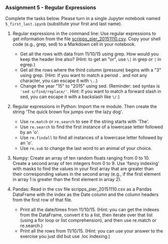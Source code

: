 ### Assignment 5 - Regular Expressions

Complete the tasks below. Please turn in a single Jupyter notebook named `5_first_last.ipynb` (substitute your first and last name).

1. Regular expressions in the command line: Use regular expressions to get information from the file [scripps_pier_20151110.csv](https://github.com/cuttlefishh/python-for-data-analysis/blob/master/data/scripps_pier_20151110.csv). Copy your shell code (e.g., grep, sed) to a Markdown cell in your notebook.
    * Get all the rows with data from 11/10/15 using grep. How would you keep the header line also? (Hint: to get an "or", use `\|` in grep or `|` in egrep.) 
    * Get all the rows where the third column (pressure) begins with a "3" using grep. (Hint: if you want to match a period `.` and not any character, you can escape it with `\.`.)
    * Change the year "15" to "2015" using sed. (Reminder: sed syntax is `'sed s/find/replace/'`. Hint: if you want to match a forward slash in sed, you can escape it with a backslash like `\/`.)

2. Regular expressions in Python: Import the re module. Then create the string 'The quick brown fox jumps over the lazy dog'.
    * Use `re.match` or `re.search` to see if the string starts with 'The'.
    * Use `re.search` to find the first instance of a lowercase letter followed by an 'o'.
    * Use `re.findall` to find all instances of a lowercase letter followed by an 'o'.
    * Use `re.sub` to change the last word to an animal of your choice.

3. Numpy: Create an array of ten random floats ranging from 0 to 10. Create a second array of ten integers from 0 to 9. Use 'fancy indexing' with masks to find the values in your first array that are greater than their corresponding values in the second array (e.g., if the first element in array 1 is greater than the first element in array 2).

4. Pandas: Read in the csv file scripps_pier_20151110.csv as a Pandas DataFrame with the index as the Date column and the column headers from the first row of that file.
    * Print all the date/times from 11/10/15. (Hint: you can get the indexes from the DataFrame, convert it to a list, then iterate over that list (using a for loop or list comprehension), and then use re.match or re.search.)
    * Print all the rows from 11/10/15. (Hint: you can use your answer to the exercise you just did but use .loc indexing.)
